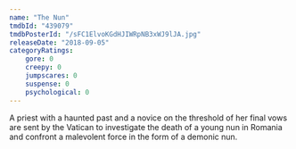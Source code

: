 ```yaml
---
name: "The Nun"
tmdbId: "439079"
tmdbPosterId: "/sFC1ElvoKGdHJIWRpNB3xWJ9lJA.jpg"
releaseDate: "2018-09-05"
categoryRatings:
    gore: 0
    creepy: 0
    jumpscares: 0
    suspense: 0
    psychological: 0
---
```

A priest with a haunted past and a novice on the threshold of her final vows are sent by the Vatican to investigate the death of a young nun in Romania and confront a malevolent force in the form of a demonic nun.
